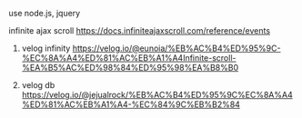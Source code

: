 use node.js, jquery

infinite ajax scroll
https://docs.infiniteajaxscroll.com/reference/events

1) velog infinity
https://velog.io/@eunoia/%EB%AC%B4%ED%95%9C-%EC%8A%A4%ED%81%AC%EB%A1%A4Infinite-scroll-%EA%B5%AC%ED%98%84%ED%95%98%EA%B8%B0

2) velog db
https://velog.io/@jejualrock/%EB%AC%B4%ED%95%9C%EC%8A%A4%ED%81%AC%EB%A1%A4-%EC%84%9C%EB%B2%84
